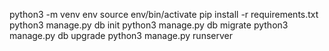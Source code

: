 
python3 -m venv env
source env/bin/activate
pip install -r requirements.txt
python3 manage.py db init
python3 manage.py db migrate
python3 manage.py db upgrade
python3 manage.py runserver